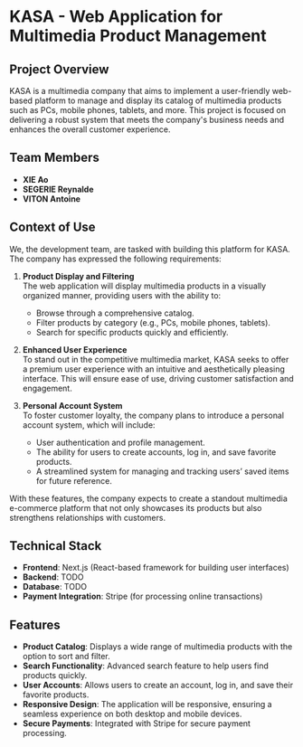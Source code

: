 # KASA - Web Application for Multimedia Product Management

## Project Overview

KASA is a multimedia company that aims to implement a user-friendly web-based platform to manage and display its catalog of multimedia products such as PCs, mobile phones, tablets, and more. This project is focused on delivering a robust system that meets the company's business needs and enhances the overall customer experience.

## Team Members
- **XIE Ao**
- **SEGERIE Reynalde**
- **VITON Antoine**

## Context of Use

We, the development team, are tasked with building this platform for KASA. The company has expressed the following requirements:

1. **Product Display and Filtering**  
   The web application will display multimedia products in a visually organized manner, providing users with the ability to:
   - Browse through a comprehensive catalog.
   - Filter products by category (e.g., PCs, mobile phones, tablets).
   - Search for specific products quickly and efficiently.

2. **Enhanced User Experience**  
   To stand out in the competitive multimedia market, KASA seeks to offer a premium user experience with an intuitive and aesthetically pleasing interface. This will ensure ease of use, driving customer satisfaction and engagement.

3. **Personal Account System**  
   To foster customer loyalty, the company plans to introduce a personal account system, which will include:
   - User authentication and profile management.
   - The ability for users to create accounts, log in, and save favorite products.
   - A streamlined system for managing and tracking users’ saved items for future reference.

With these features, the company expects to create a standout multimedia e-commerce platform that not only showcases its products but also strengthens relationships with customers.

## Technical Stack

- **Frontend**: Next.js (React-based framework for building user interfaces)
- **Backend**: TODO
- **Database**: TODO
- **Payment Integration**: Stripe (for processing online transactions)

## Features

- **Product Catalog**: Displays a wide range of multimedia products with the option to sort and filter.
- **Search Functionality**: Advanced search feature to help users find products quickly.
- **User Accounts**: Allows users to create an account, log in, and save their favorite products.
- **Responsive Design**: The application will be responsive, ensuring a seamless experience on both desktop and mobile devices.
- **Secure Payments**: Integrated with Stripe for secure payment processing.
